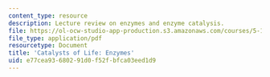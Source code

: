 ```yaml
---
content_type: resource
description: Lecture review on enzymes and enzyme catalysis.
file: https://ol-ocw-studio-app-production.s3.amazonaws.com/courses/5-111-principles-of-chemical-science-fall-2008/e77cea93680291d0f52fbfca03eed1d9_bioex_lect35.pdf
file_type: application/pdf
resourcetype: Document
title: 'Catalysts of Life: Enzymes'
uid: e77cea93-6802-91d0-f52f-bfca03eed1d9
---
```

